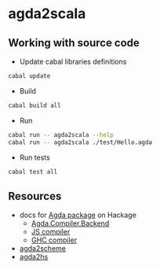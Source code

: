 # agda2scala

## Working with source code

* Update cabal libraries definitions

```sh
cabal update
```

* Build

```sh
cabal build all
```

* Run

```sh
cabal run -- agda2scala --help
cabal run -- agda2scala ./test/Hello.agda
```

* Run tests

```sh
cabal test all
```

## Resources
* docs for [Agda package](https://hackage.haskell.org/package/Agda) on Hackage
  * [Agda.Compiler.Backend](https://hackage.haskell.org/package/Agda/docs/Agda-Compiler-Backend.html)
  * [JS compiler](https://hackage.haskell.org/package/Agda/docs/Agda-Compiler-JS-Compiler.html)
  * [GHC compiler](https://hackage.haskell.org/package/Agda/docs/Agda-Compiler-MAlonzo-Compiler.html)
* [agda2scheme](https://github.com/jespercockx/agda2scheme)
* [agda2hs](https://github.com/agda/agda2hs)
